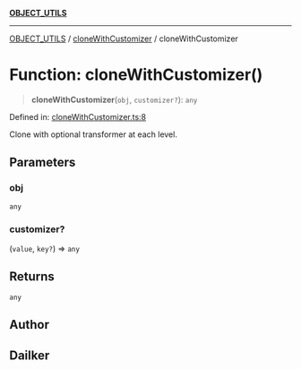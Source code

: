 [**OBJECT_UTILS**](../../README.md)

***

[OBJECT_UTILS](../../README.md) / [cloneWithCustomizer](../README.md) / cloneWithCustomizer

# Function: cloneWithCustomizer()

> **cloneWithCustomizer**(`obj`, `customizer?`): `any`

Defined in: [cloneWithCustomizer.ts:8](https://github.com/dailker/everyutil/blob/db1e809d4c097dd2ba5f952e07c115f09a518c6c/src/object/cloneWithCustomizer.ts#L8)

Clone with optional transformer at each level.

## Parameters

### obj

`any`

### customizer?

(`value`, `key?`) => `any`

## Returns

`any`

## Author

## Dailker
